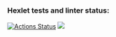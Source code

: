 ### Hexlet tests and linter status:
[![Actions Status](https://github.com/eventauto/python-project-49/workflows/hexlet-check/badge.svg)](https://github.com/eventauto/python-project-49/actions)
<a href="https://codeclimate.com/github/eventauto/python-project-49/maintainability"><img src="https://api.codeclimate.com/v1/badges/7d3af563c2e8bbcd746b/maintainability" /></a>
